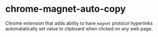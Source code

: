 # chrome-magnet-auto-copy

Chrome extension that adds ability to have `magnet` protocol hyperlinks automatatically set value to clipboard when clicked on any web page.

